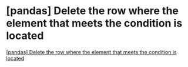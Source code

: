 # [pandas] Delete the row where the element that meets the condition is located
[[pandas] Delete the row where the element that meets the condition is located](https://aiwithcloud.com/2022/09/19/pandas_delete_the_row_where_the_element_that_meets_the_condition_is_located/)